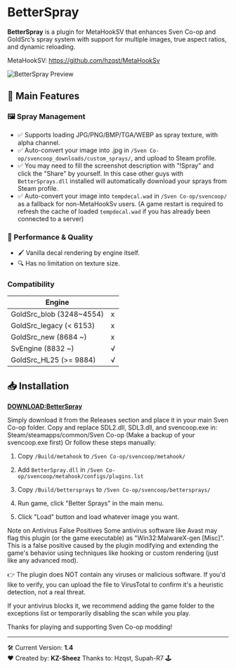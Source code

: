 # BetterSpray

**BetterSpray** is a plugin for MetaHookSV that enhances Sven Co-op and GoldSrc’s spray system with support
for multiple images, true aspect ratios, and dynamic reloading.

MetaHookSV: https://github.com/hzqst/MetaHookSv

![BetterSpray Preview](https://raw.githubusercontent.com/KazamiiSC/BetterSpray-Sven-Coop/refs/heads/main/preview/render3.png)

## 🌟 Main Features

### 🖼️ Spray Management
- ✅ Supports loading JPG/PNG/BMP/TGA/WEBP as spray texture, with alpha channel.
- ✅ Auto-convert your image into .jpg in `/Sven Co-op/svencoop_downloads/custom_sprays/`, and upload to Steam profile. 
- ✅ You may need to fill the screenshot description with "!Spray" and click the "Share" by yourself. In this case other guys with `BetterSprays.dll` installed will automatically download your sprays from Steam profile.
- ✅ Auto-convert your image into `tempdecal.wad` in `/Sven Co-op/svencoop/` as a fallback for non-MetaHookSv users. (A game restart is required to refresh the cache of loaded `tempdecal.wad` if you has already been connected to a server)

### 🚀 Performance & Quality
- 🖌️ Vanilla decal rendering by engine itself.
- 🔍 Has no limitation on texture size.

### Compatibility

|        Engine               |      |
|        ----                 | ---- |
| GoldSrc_blob   (3248~4554)  | x    |
| GoldSrc_legacy (< 6153)     | x    |
| GoldSrc_new    (8684 ~)     | x    |
| SvEngine       (8832 ~)     | √    |
| GoldSrc_HL25   (>= 9884)    | √    |

## 📥 Installation

[**DOWNLOAD:BetterSpray**](https://github.com/KazamiiSC/BetterSpray-Sven-Coop/releases/download/BetterSpray/BetterSpray.Plugin.rar)

Simply download it from the Releases section and place it in your main Sven Co-op folder.
Copy and replace SDL2.dll, SDL3.dll, and svencoop.exe in:
Steam/steamapps/common/Sven Co-op
(Make a backup of your svencoop.exe first)
Or follow these steps manually:

1. Copy `/Build/metahook` to `/Sven Co-op/svencoop/metahook/`

2. Add `BetterSpray.dll` in `/Sven Co-op/svencoop/metahook/configs/plugins.lst`

3. Copy `/Build/bettersprays` to `/Sven Co-op/svencoop/bettersprays/`

4. Run game, click "Better Sprays" in the main menu.

5. Click "Load" button and load whatever image you want.

 Note on Antivirus False Positives
Some antivirus software like Avast may flag this plugin (or the game executable) as "Win32:MalwareX-gen [Misc]". 
This is a false positive caused by the plugin modifying and extending the game's behavior 
using techniques like hooking or custom rendering (just like any advanced mod).

👉 The plugin does NOT contain any viruses or malicious software.
If you'd like to verify, you can upload the file to VirusTotal to confirm it's a heuristic detection, not a real threat.

If your antivirus blocks it, we recommend adding the game folder to 
the exceptions list or temporarily disabling the scan while you play.

Thanks for playing and supporting Sven Co-op modding!

---

🛠 Current Version: **1.4**  
❤️ Created by: **KZ-Sheez** Thanks to: Hzqst, Supah-R7 🕹️
